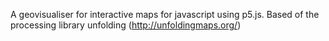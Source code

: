 A geovisualiser for interactive maps for javascript using p5.js. Based of the processing library unfolding (http://unfoldingmaps.org/)
